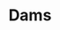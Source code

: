 ---
title: Dams
longTitle: 'Dams'
tags:
- gccommon
relatedTerm:
- "[[Floods Hydroelectric plants Water management]]"
use:
- "[[Dykes]]"
---